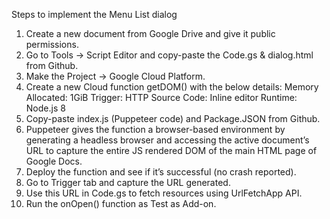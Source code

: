 Steps to implement the Menu List dialog
1.	Create a new document from Google Drive and give it public permissions.
2.	Go to Tools -> Script Editor and copy-paste the Code.gs & dialog.html from Github.
3.	Make the Project -> Google Cloud Platform.
4.	Create a new Cloud function getDOM() with the below details:
Memory Allocated: 1GiB
Trigger: HTTP
Source Code: Inline editor
Runtime: Node.js 8
5.	Copy-paste index.js (Puppeteer code) and Package.JSON from Github.
6.	Puppeteer gives the function a browser-based environment by generating a headless browser and accessing the active document’s URL to capture the entire JS rendered DOM of the main HTML page of Google Docs.
7.	Deploy the function and see if it’s successful (no crash reported).
8.	Go to Trigger tab and capture the URL generated.
9.	Use this URL in Code.gs to fetch resources using UrlFetchApp API.
10.	Run the onOpen() function as Test as Add-on.
